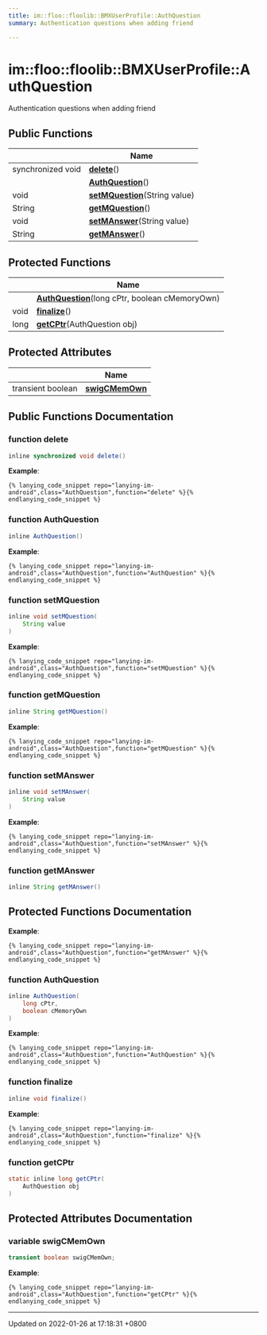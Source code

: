 ```yaml
---
title: im::floo::floolib::BMXUserProfile::AuthQuestion
summary: Authentication questions when adding friend 

---
```


# im::floo::floolib::BMXUserProfile::AuthQuestion



Authentication questions when adding friend 

## Public Functions

|                | Name           |
| -------------- | -------------- |
| synchronized void | **[delete](classim_1_1floo_1_1floolib_1_1_b_m_x_user_profile_1_1_auth_question.md#function-delete)**() |
| | **[AuthQuestion](classim_1_1floo_1_1floolib_1_1_b_m_x_user_profile_1_1_auth_question.md#function-authquestion)**() |
| void | **[setMQuestion](classim_1_1floo_1_1floolib_1_1_b_m_x_user_profile_1_1_auth_question.md#function-setmquestion)**(String value) |
| String | **[getMQuestion](classim_1_1floo_1_1floolib_1_1_b_m_x_user_profile_1_1_auth_question.md#function-getmquestion)**() |
| void | **[setMAnswer](classim_1_1floo_1_1floolib_1_1_b_m_x_user_profile_1_1_auth_question.md#function-setmanswer)**(String value) |
| String | **[getMAnswer](classim_1_1floo_1_1floolib_1_1_b_m_x_user_profile_1_1_auth_question.md#function-getmanswer)**() |

## Protected Functions

|                | Name           |
| -------------- | -------------- |
| | **[AuthQuestion](classim_1_1floo_1_1floolib_1_1_b_m_x_user_profile_1_1_auth_question.md#function-authquestion)**(long cPtr, boolean cMemoryOwn) |
| void | **[finalize](classim_1_1floo_1_1floolib_1_1_b_m_x_user_profile_1_1_auth_question.md#function-finalize)**() |
| long | **[getCPtr](classim_1_1floo_1_1floolib_1_1_b_m_x_user_profile_1_1_auth_question.md#function-getcptr)**(AuthQuestion obj) |

## Protected Attributes

|                | Name           |
| -------------- | -------------- |
| transient boolean | **[swigCMemOwn](classim_1_1floo_1_1floolib_1_1_b_m_x_user_profile_1_1_auth_question.md#variable-swigcmemown)**  |

## Public Functions Documentation

### function delete

```java
inline synchronized void delete()
```


**Example**:
```
{% lanying_code_snippet repo="lanying-im-android",class="AuthQuestion",function="delete" %}{% endlanying_code_snippet %}
```
### function AuthQuestion

```java
inline AuthQuestion()
```


**Example**:
```
{% lanying_code_snippet repo="lanying-im-android",class="AuthQuestion",function="AuthQuestion" %}{% endlanying_code_snippet %}
```
### function setMQuestion

```java
inline void setMQuestion(
    String value
)
```


**Example**:
```
{% lanying_code_snippet repo="lanying-im-android",class="AuthQuestion",function="setMQuestion" %}{% endlanying_code_snippet %}
```
### function getMQuestion

```java
inline String getMQuestion()
```


**Example**:
```
{% lanying_code_snippet repo="lanying-im-android",class="AuthQuestion",function="getMQuestion" %}{% endlanying_code_snippet %}
```
### function setMAnswer

```java
inline void setMAnswer(
    String value
)
```


**Example**:
```
{% lanying_code_snippet repo="lanying-im-android",class="AuthQuestion",function="setMAnswer" %}{% endlanying_code_snippet %}
```
### function getMAnswer

```java
inline String getMAnswer()
```


## Protected Functions Documentation

**Example**:
```
{% lanying_code_snippet repo="lanying-im-android",class="AuthQuestion",function="getMAnswer" %}{% endlanying_code_snippet %}
```
### function AuthQuestion

```java
inline AuthQuestion(
    long cPtr,
    boolean cMemoryOwn
)
```


**Example**:
```
{% lanying_code_snippet repo="lanying-im-android",class="AuthQuestion",function="AuthQuestion" %}{% endlanying_code_snippet %}
```
### function finalize

```java
inline void finalize()
```


**Example**:
```
{% lanying_code_snippet repo="lanying-im-android",class="AuthQuestion",function="finalize" %}{% endlanying_code_snippet %}
```
### function getCPtr

```java
static inline long getCPtr(
    AuthQuestion obj
)
```


## Protected Attributes Documentation

### variable swigCMemOwn

```java
transient boolean swigCMemOwn;
```


**Example**:
```
{% lanying_code_snippet repo="lanying-im-android",class="AuthQuestion",function="getCPtr" %}{% endlanying_code_snippet %}
```
-------------------------------

Updated on 2022-01-26 at 17:18:31 +0800
